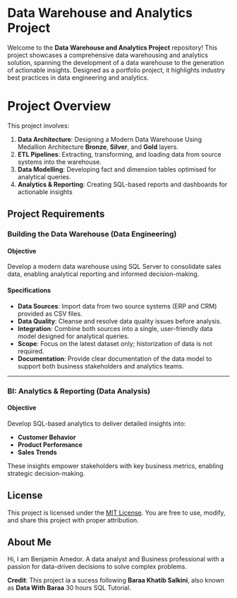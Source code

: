 
# Data Warehouse and Analytics Project

Welcome to the **Data Warehouse and Analytics Project** repository! 
This project showcases a comprehensive data warehousing and analytics solution, spanning the development of a data warehouse to the generation of actionable insights. Designed as a portfolio project, it highlights industry best practices in data engineering and analytics.

#  Project Overview

This project involves:

1. **Data Architecture**: Designing a Modern Data Warehouse Using Medallion Architecture **Bronze**, **Silver**, and **Gold** layers.
2. **ETL Pipelines**: Extracting, transforming, and loading data from source systems into the warehouse.
3. **Data Modelling**: Developing fact and dimension tables optimised for analytical queries.
4. **Analytics & Reporting**: Creating SQL-based reports and dashboards for actionable insights


## Project Requirements

### Building the Data Warehouse (Data Engineering)

#### Objective
Develop a modern data warehouse using SQL Server to consolidate sales data, enabling analytical reporting and informed decision-making.

#### Specifications
- **Data Sources**: Import data from two source systems (ERP and CRM) provided as CSV files.
- **Data Quality**: Cleanse and resolve data quality issues before analysis.
- **Integration**: Combine both sources into a single, user-friendly data model designed for analytical queries.
- **Scope**: Focus on the latest dataset only; historization of data is not required.
- **Documentation**: Provide clear documentation of the data model to support both business stakeholders and analytics teams.

---

### BI: Analytics & Reporting (Data Analysis)

#### Objective
Develop SQL-based analytics to deliver detailed insights into:
- **Customer Behavior**
- **Product Performance**
- **Sales Trends**

These insights empower stakeholders with key business metrics, enabling strategic decision-making.  

## License
This project is licensed under the [MIT License](LICENSE). You are free to use, modify, and share this project with proper attribution.

## About Me
Hi, I am Benjamin Amedor. A data analyst and Business professional with a passion for data-driven decisions to solve complex problems.

**Credit**: This project ia a sucess following  **Baraa Khatib Salkini**, also known as **Data With Baraa** 30 hours SQL Tutorial. 


